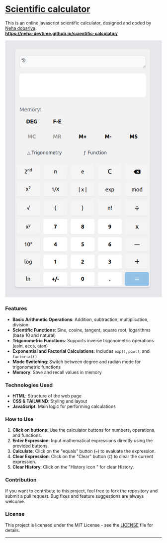 # [Scientific calculator](https://neha-devtime.github.io/scientific-calculator/)
This is an online javascript scientific calculator, designed and coded by [Neha dobariya](https://github.com/neha-devtime).\
**https://neha-devtime.github.io/scientific-calculator/**

<!-- ![Scientific calculator](images/calculator.png) --> 
<a href="https://neha-devtime.github.io/scientific-calculator/"><img src="images/calculator.png"></a>

### Features

- **Basic Arithmetic Operations**: Addition, subtraction, multiplication, division
- **Scientific Functions**: Sine, cosine, tangent, square root, logarithms (base 10 and natural)
- **Trigonometric Functions**: Supports inverse trigonometric operations (asin, acos, atan)
- **Exponential and Factorial Calculations**: Includes `exp()`, `pow()`, and `factorial()`
- **Mode Switching**: Switch between degree and radian mode for trigonometric functions
- **Memory**: Save and recall values in memory

### Technologies Used

- **HTML**: Structure of the web page
- **CSS & TAILWIND**: Styling and layout
- **JavaScript**: Main logic for performing calculations

### How to Use

1. **Click on buttons**: Use the calculator buttons for numbers, operations, and functions.
2. **Enter Expression**: Input mathematical expressions directly using the provided buttons.
3. **Calculate**: Click on the "equals" button (`=`) to evaluate the expression.
4. **Clear Expression**: Click on the "Clear" button (`C`) to clear the current expression.
5. **Clear History**: Click on the "History icon  <i class="fas fa-history"></i>" for clear History.
### Contribution

If you want to contribute to this project, feel free to fork the repository and submit a pull request. Bug fixes and feature suggestions are always welcome.

### License

This project is licensed under the MIT License - see the [LICENSE](./LICENSE.txt) file for details.

---